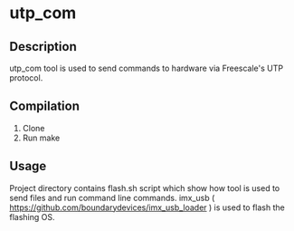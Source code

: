 # utp_com

## Description
utp_com tool is used to send commands to hardware via Freescale's UTP protocol.

## Compilation
1. Clone
2. Run make

## Usage
Project directory contains flash.sh script which show how tool is used to send files and run command line commands. imx_usb ( https://github.com/boundarydevices/imx_usb_loader ) is used to flash the flashing OS.
